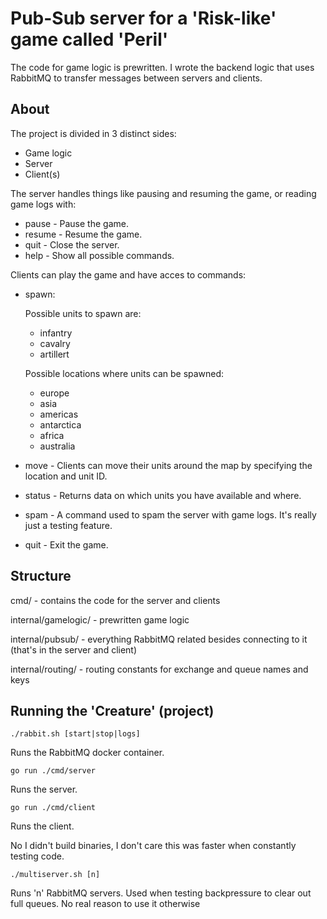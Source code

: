 # Pub-Sub server for a 'Risk-like' game called 'Peril'

The code for game logic is prewritten. I wrote the backend logic that uses RabbitMQ to transfer messages between servers and clients.

## About

The project is divided in 3 distinct sides:
- Game logic
- Server
- Client(s)

The server handles things like pausing and resuming the game, or reading game logs with:
- pause - Pause the game.
- resume - Resume the game.
- quit - Close the server.
- help - Show all possible commands.

Clients can play the game and have acces to commands:
- spawn:

    Possible units to spawn are:
    - infantry
    - cavalry
    - artillert

    Possible locations where units can be spawned:
    - europe
    - asia
    - americas
    - antarctica
    - africa
    - australia

- move - Clients can move their units around the map by specifying the location and unit ID.
- status - Returns data on which units you have available and where.
- spam - A command used to spam the server with game logs. It's really just a testing feature.
- quit - Exit the game.

## Structure

cmd/ - contains the code for the server and clients

internal/gamelogic/ - prewritten game logic

internal/pubsub/ - everything RabbitMQ related besides connecting to it (that's in the server and client)

internal/routing/ - routing constants for exchange and queue names and keys

## Running the 'Creature' (project)

```
./rabbit.sh [start|stop|logs]
```
Runs the RabbitMQ docker container.

```
go run ./cmd/server
```
Runs the server.
```
go run ./cmd/client
```
Runs the client.

No I didn't build binaries, I don't care this was faster when constantly testing code.

```
./multiserver.sh [n]
```
Runs 'n' RabbitMQ servers. Used when testing backpressure to clear out full queues. No real reason to use it otherwise
